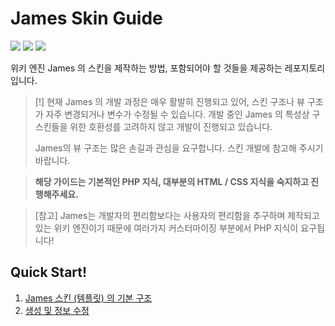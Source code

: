 # James Skin Guide

![](https://img.shields.io/badge/license-CC%20BY--SA%204.0-brightgreen.svg?longCache=true&style=flat-square) ![](https://img.shields.io/badge/based-Markdown-red.svg?longCache=true&style=flat-square) ![](https://img.shields.io/badge/for-James%20Wiki%20Engine-blue.svg?longCache=true&style=flat-square)


위키 엔진 James 의 스킨을 제작하는 방법, 포함되어야 할 것들을 제공하는 레포지토리입니다.

> [!] 현재 James 의 개발 과정은 매우 활발히 진행되고 있어, 스킨 구조나 뷰 구조가 자주 변경되거나 변수가 수정될 수 있습니다. 개발 중인 James 의 특성상 구 스킨들을 위한 호환성를 고려하지 않고 개발이 진행되고 있습니다.
>
> James의 뷰 구조는 많은 손길과 관심을 요구합니다. 스킨 개발에 참고해 주시기 바랍니다.

> **해당 가이드는 기본적인 PHP 지식, 대부분의 HTML / CSS 지식을 숙지하고 진행해주세요.**

> [참고] James는 개발자의 편리함보다는 사용자의 편리함을 추구하며 제작되고 있는 위키 엔진이기 때문에 여러가지 커스터마이징 부분에서 PHP 지식이 요구됩니다!
## Quick Start!
1. [James 스킨 (템플릿) 의 기본 구조](https://github.com/CielLabs/james_skin_guide/blob/master/Beginner%231.%20James%20%EC%8A%A4%ED%82%A8%EC%9D%98%20%EA%B8%B0%EB%B3%B8%20%EA%B5%AC%EC%A1%B0.md)
2. [생성 및 정보 수정](https://github.com/CielLabs/james_skin_guide/blob/master/Beginner/%232.%20%EC%83%9D%EC%84%B1%20%EB%B0%8F%20%EC%A0%95%EB%B3%B4%20%EC%88%98%EC%A0%95.md)